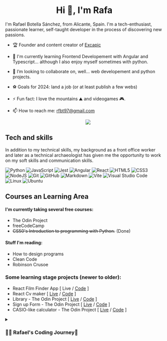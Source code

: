 <h1 align="center">Hi 👋, I'm Rafa</h1>

I'm Rafael Botella Sánchez, from Alicante, Spain. I'm a tech-enthusiast, passionate learner, self-taught developer in the process of discovering new passions.

- 🏆 Founder and content creator of [Excapic](https://excapic.es/)

  
- 🤔 I'm currently learning Frontend Developement with Angular and Typescript... although I also enjoy myself sometimes with python.
- 👯 I’m looking to collaborate on, well... web developement and python projects.
- ⚽ Goals for 2024: land a job (or at least publish a few webs)
- ⚡ Fun fact: I love the mountains ⛰️ and videogames 🎮.
- 📫 How to reach me: rfbt97@gmail.com

  

  <p align="center"><img src="https://github-readme-stats.vercel.app/api/top-langs/?username=rafabo7&layout=compact&hide=TSQL&theme=highcontrast"></p>


## Tech and skills
In addition to my technical skills, my background as a front office worker and later as a technical archaeologist has given me the opportunity to work on my soft skills and communication skills.


![Python](https://img.shields.io/badge/python-3670A0?style=for-the-badge&logo=python&logoColor=ffdd54)
![JavaScript](https://img.shields.io/badge/javascript-%23323330.svg?style=for-the-badge&logo=javascript&logoColor=%23F7DF1E)
![Jest](https://img.shields.io/badge/-jest-%23C21325?style=for-the-badge&logo=jest&logoColor=white)
![Angular](https://img.shields.io/badge/angular-%23DD0031.svg?style=for-the-badge&logo=angular&logoColor=white)
![React](https://img.shields.io/badge/react-%2320232a.svg?style=for-the-badge&logo=react&logoColor=%2361DAFB)
![HTML5](https://img.shields.io/badge/html5-%23E34F26.svg?style=for-the-badge&logo=html5&logoColor=white)
![CSS3](https://img.shields.io/badge/css3-%231572B6.svg?style=for-the-badge&logo=css3&logoColor=white)
![NodeJS](https://img.shields.io/badge/node.js-6DA55F?style=for-the-badge&logo=node.js&logoColor=white)
![Git](https://img.shields.io/badge/git-%23F05033.svg?style=for-the-badge&logo=git&logoColor=white)
![GitHub](https://img.shields.io/badge/github-%23121011.svg?style=for-the-badge&logo=github&logoColor=white)
![Markdown](https://img.shields.io/badge/markdown-%23000000.svg?style=for-the-badge&logo=markdown&logoColor=white)
![Vite](https://img.shields.io/badge/vite-%23646CFF.svg?style=for-the-badge&logo=vite&logoColor=white)
![Visual Studio Code](https://img.shields.io/badge/Visual%20Studio%20Code-0078d7.svg?style=for-the-badge&logo=visual-studio-code&logoColor=white)
![Linux](https://img.shields.io/badge/Linux-FCC624?style=for-the-badge&logo=linux&logoColor=black)
![Ubuntu](https://img.shields.io/badge/Ubuntu-E95420?style=for-the-badge&logo=ubuntu&logoColor=white)


## Courses an Learning Area


#### I'm currently taking several free courses:

- The Odin Project
- freeCodeCamp
- ~~CS50's Introduction to programming with Python.~~ (Done)
  
#### Stuff I'm reading:
  
- How to design programs
- Clean Code
- Robinson Crusoe

### Some learning stage projects (newer to older):
- React Film Finder App [ Live / [Code](https://github.com/rafabo7/aprendiendo-react/tree/main/midudev-react/projects/05-react-movie-film-search) ]
- React Cv maker [ [Live](https://ese-rafa-cv-maker.netlify.app/) / [Code](https://github.com/rafabo7/top-cv-application) ]
- Library - The Odin Project [ [Live](https://rafabo7.github.io/top-library/) / [Code](https://github.com/rafabo7/top-library) ]
- Sign up Form - The Odin Project [ [Live](https://rafabo7.github.io/top-form/) / [Code](https://github.com/rafabo7/top-form) ]
- CASIO-like calculator - The Odin Project [ [Live](https://rafabo7.github.io/top-calculator/) / [Code](https://github.com/rafabo7/top-calculator) ]

  
<details>
 <summary><h3>👨‍💻 Rafael's Coding Journey🤠</h3></summary>
 I started my coding journey as an archaeologist, dissatisfied with the repetitive tasks and lack of efficiency in the way we (the archaeologists) manage our data. During my studies I became curious about computer science and its applications in 'non-computer based' fields like mine and other 'human sciences', as we call them in Spain. One day I finally took the step and started learning to code in order to create tools that I and my colleagues seemed to need, and I went down the deepest rabbit hole I could ever imagine.
 Long story short, I didn't create the tool I was looking for, but I did learn something that I eventually came to love as much as my other hobbies.
  
<!--
**rafabo7/rafabo7** is a ✨ _special_ ✨ repository because its `README.md` (this file) appears on your GitHub profile.

Here are some ideas to get you started:

- 🔭 I’m currently working on ...
- 🌱 I’m currently learning ...
- 👯 I’m looking to collaborate on ...
- 🤔 I’m looking for help with ...
- 💬 Ask me about ...
- 📫 How to reach me: ...
- 😄 Pronouns: ...
- ⚡ Fun fact: ...
-->
